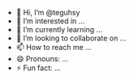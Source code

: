 - 👋 Hi, I’m @teguhsy
- 👀 I’m interested in ...
- 🌱 I’m currently learning ...
- 💞️ I’m looking to collaborate on ...
- 📫 How to reach me ...
- 😄 Pronouns: ...
- ⚡ Fun fact: ...

<!---
teguhsy/teguhsy is a ✨ special ✨ repository because its `README.md` (this file) appears on your GitHub profile.
You can click the Preview link to take a look at your changes.
--->
